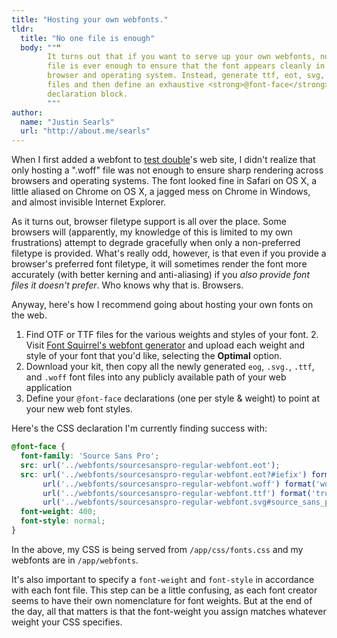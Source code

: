 ```yaml
---
title: "Hosting your own webfonts."
tldr:
  title: "No one file is enough"
  body: """
        It turns out that if you want to serve up your own webfonts, no single
        file is ever enough to ensure that the font appears cleanly in every
        browser and operating system. Instead, generate ttf, eot, svg, and woff
        files and then define an exhaustive <strong>@font-face</strong>
        declaration block.
        """
author:
  name: "Justin Searls"
  url: "http://about.me/searls"
---
```


When I first added a webfont to <a href="testdouble.com">test double</a>'s web
site, I didn't realize that only hosting a ".woff" file was not enough
to ensure sharp rendering across browsers and operating systems. The font
looked fine in Safari on OS X, a little aliased on Chrome on OS X, a jagged
mess on Chrome in Windows, and almost invisible Internet Explorer.

As it turns out, browser filetype support is all over the place. Some browsers
will (apparently, my knowledge of this is limited to my own frustrations)
attempt to degrade gracefully when only a non-preferred filetype is provided.
What's really odd, however, is that even if you provide a browser's preferred
font filetype, it will sometimes render the font more accurately (with better
kerning and anti-aliasing) if you *also provide font files it doesn't prefer*.
Who knows why that is. Browsers.

Anyway, here's how I recommend going about hosting your own fonts on the web.

1. Find OTF or TTF files for the various weights and styles of your font. 2.
Visit [Font Squirrel's webfont
generator](http://www.fontsquirrel.com/tools/webfont-generator) and upload each
weight and style of your font that you'd like, selecting the **Optimal** option.
3. Download your kit, then copy all the newly generated `eog`, `.svg.`, `.ttf`,
and `.woff` font files into any publicly available path of your web application
4. Define your `@font-face` declarations (one per style & weight) to point at
your new web font styles.

Here's the CSS declaration I'm currently finding success with:

``` css
@font-face {
  font-family: 'Source Sans Pro';
  src: url('../webfonts/sourcesanspro-regular-webfont.eot');
  src: url('../webfonts/sourcesanspro-regular-webfont.eot?#iefix') format('embedded-opentype'),
       url('../webfonts/sourcesanspro-regular-webfont.woff') format('woff'),
       url('../webfonts/sourcesanspro-regular-webfont.ttf') format('truetype'),
       url('../webfonts/sourcesanspro-regular-webfont.svg#source_sans_proregular') format('svg');
  font-weight: 400;
  font-style: normal;
}
```

In the above, my CSS is being served from `/app/css/fonts.css` and my webfonts are in `/app/webfonts`.

It's also important to specify a `font-weight` and `font-style` in accordance
with each font file. This step can be a little confusing, as each font creator
seems to have their own nomenclature for font weights. But at the end of the
day, all that matters is that the font-weight you assign matches whatever weight
your CSS specifies.




